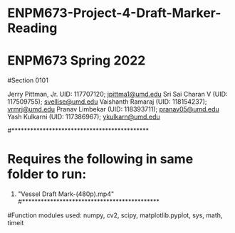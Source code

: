 # ENPM673-Project-4-Draft-Marker-Reading

# ENPM673 Spring 2022
#Section 0101

Jerry Pittman, Jr. UID: 117707120; jpittma1@umd.edu
Sri Sai Charan V (UID: 117509755); svellise@umd.edu
Vaishanth Ramaraj (UID: 118154237); vrmrj@umd.edu
Pranav Limbekar (UID: 118393711); pranav05@umd.edu
Yash Kulkarni (UID: 117386967); ykulkarn@umd.edu

#********************************************
# Requires the following in same folder to run:
1) "Vessel Draft Mark-(480p).mp4"
#********************************************

#Function modules used: numpy, cv2, scipy, matplotlib.pyplot, sys, math, timeit